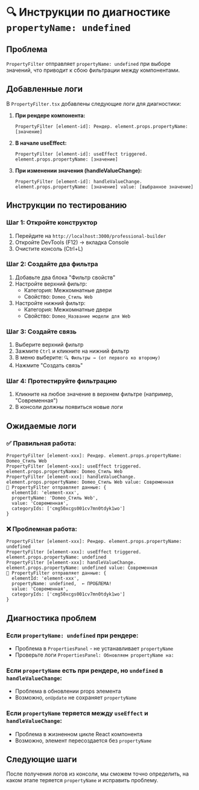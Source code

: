 # 🔍 Инструкции по диагностике `propertyName: undefined`

## Проблема
`PropertyFilter` отправляет `propertyName: undefined` при выборе значений, что приводит к сбою фильтрации между компонентами.

## Добавленные логи
В `PropertyFilter.tsx` добавлены следующие логи для диагностики:

1. **При рендере компонента:**
   ```
   PropertyFilter [element-id]: Рендер. element.props.propertyName: [значение]
   ```

2. **В начале useEffect:**
   ```
   PropertyFilter [element-id]: useEffect triggered. element.props.propertyName: [значение]
   ```

3. **При изменении значения (handleValueChange):**
   ```
   PropertyFilter [element-id]: handleValueChange. element.props.propertyName: [значение] value: [выбранное значение]
   ```

## Инструкции по тестированию

### Шаг 1: Откройте конструктор
1. Перейдите на `http://localhost:3000/professional-builder`
2. Откройте DevTools (F12) → вкладка Console
3. Очистите консоль (Ctrl+L)

### Шаг 2: Создайте два фильтра
1. Добавьте два блока "Фильтр свойств"
2. Настройте верхний фильтр:
   - Категория: Межкомнатные двери
   - Свойство: `Domeo_Стиль Web`
3. Настройте нижний фильтр:
   - Категория: Межкомнатные двери  
   - Свойство: `Domeo_Название модели для Web`

### Шаг 3: Создайте связь
1. Выберите верхний фильтр
2. Зажмите `Ctrl` и кликните на нижний фильтр
3. В меню выберите: `🔍 Фильтры → (от первого ко второму)`
4. Нажмите "Создать связь"

### Шаг 4: Протестируйте фильтрацию
1. Кликните на любое значение в верхнем фильтре (например, "Современная")
2. В консоли должны появиться новые логи

## Ожидаемые логи

### ✅ Правильная работа:
```
PropertyFilter [element-xxx]: Рендер. element.props.propertyName: Domeo_Стиль Web
PropertyFilter [element-xxx]: useEffect triggered. element.props.propertyName: Domeo_Стиль Web
PropertyFilter [element-xxx]: handleValueChange. element.props.propertyName: Domeo_Стиль Web value: Современная
🔗 PropertyFilter отправляет данные: {
  elementId: 'element-xxx',
  propertyName: 'Domeo_Стиль Web',
  value: 'Современная',
  categoryIds: ['cmg50xcgs001cv7mn0tdyk1wo']
}
```

### ❌ Проблемная работа:
```
PropertyFilter [element-xxx]: Рендер. element.props.propertyName: undefined
PropertyFilter [element-xxx]: useEffect triggered. element.props.propertyName: undefined
PropertyFilter [element-xxx]: handleValueChange. element.props.propertyName: undefined value: Современная
🔗 PropertyFilter отправляет данные: {
  elementId: 'element-xxx',
  propertyName: undefined,  ← ПРОБЛЕМА!
  value: 'Современная',
  categoryIds: ['cmg50xcgs001cv7mn0tdyk1wo']
}
```

## Диагностика проблем

### Если `propertyName: undefined` при рендере:
- Проблема в `PropertiesPanel` - не устанавливает `propertyName`
- Проверьте логи `PropertiesPanel: Обновляем propertyName на:`

### Если `propertyName` есть при рендере, но `undefined` в `handleValueChange`:
- Проблема в обновлении props элемента
- Возможно, `onUpdate` не сохраняет `propertyName`

### Если `propertyName` теряется между `useEffect` и `handleValueChange`:
- Проблема в жизненном цикле React компонента
- Возможно, элемент пересоздается без `propertyName`

## Следующие шаги
После получения логов из консоли, мы сможем точно определить, на каком этапе теряется `propertyName` и исправить проблему.

